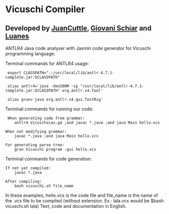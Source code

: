 # Vicuschi Compiler

## Developed by [JuanCuttle](https://github.com/JuanCuttle), [Giovani Schiar](https://github.com/giovanischiar) and [Luanes](https://github.com/Luanes)

ANTLR4 Java code analyser with Jasmin code generator for Vicuschi programming language.

Terminal commands for ANTLR4 usage:

	 export CLASSPATH=".:/usr/local/lib/antlr-4.7.1-complete.jar:$CLASSPATH"

	 alias antlr4='java -Xmx500M -cp "/usr/local/lib/antlr-4.7.1-complete.jar:$CLASSPATH" org.antlr.v4.Tool'
	 
	 alias grun='java org.antlr.v4.gui.TestRig'

Terminal commands for running our code:
	
	 When generating code from grammar:
		antlr4 VicuschiLex.g4 ;and javac *.java ;and java Main hello.vcs
	
	When not modifying grammar:
		javac *.java ;and java Main hello.vcs	
	
	For generating parse tree:
		grun Vicuschi program -gui hello.vcs

Terminal commands for code generation:

	If not yet compiled:
		javac *.java

	After compiling:
		bash vicuschi.sh file_name

In these examples, hello.vcs is the code file and file_name is the name of the .vcs file to be compiled (without extension. Ex.: lala.vcs would be $bash vicuschi.sh lala)
Text, code and documentation in English.
